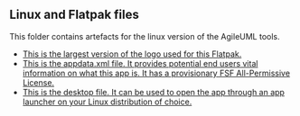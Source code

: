 ## Linux and Flatpak files

This folder contains artefacts for the linux version of the AgileUML tools.

- [This is the largest version of the logo used for this Flatpak.](logo.png)
- [This is the appdata.xml file. It provides potential end users vital information on what this app is. It has a provisionary FSF All-Permissive License.](uk.co.agilemde.agileuml.appdata.xml)
- [This is the desktop file. It can be used to open the app through an app launcher on your Linux distribution of choice.](uk.co.agilemde.agileuml.desktop)
